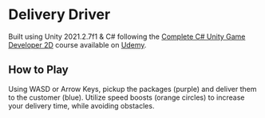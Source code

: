 # Delivery Driver

Built using Unity 2021.2.7f1 & C# following the [Complete C# Unity Game Developer 2D](https://www.udemy.com/share/101Wjs3@l_Y-Xpnz9sF-PRs5jrArr8hJzFE558r_mGEI-LIr3JRhS89v2P4SbgYnROpusQ1B/) course available on [Udemy](https://www.udemy.com).

## How to Play

Using WASD or Arrow Keys, pickup the packages (purple) and deliver them to the customer (blue). Utilize speed boosts (orange circles) to increase your delivery time, while avoiding obstacles.